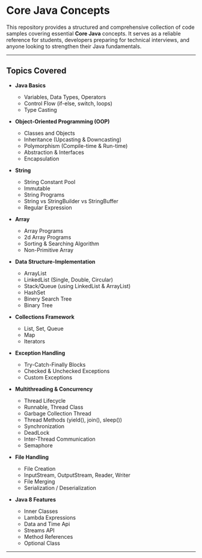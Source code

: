 # Core Java Concepts

This repository provides a structured and comprehensive collection of code samples covering essential **Core Java** concepts. It serves as a reliable reference for students, developers preparing for technical interviews, and anyone looking to strengthen their Java fundamentals.

---

## Topics Covered

- **Java Basics**
  - Variables, Data Types, Operators
  - Control Flow (if-else, switch, loops)
  - Type Casting

- **Object-Oriented Programming (OOP)**
  - Classes and Objects
  - Inheritance (Upcasting & Downcasting)
  - Polymorphism (Compile-time & Run-time)
  - Abstraction & Interfaces
  - Encapsulation
 
- **String**
  - String Constant Pool
  - Immutable
  - String Programs
  - String vs StringBuilder vs StringBuffer
  - Regular Expression
 
- **Array**
  - Array Programs
  - 2d Array Programs
  - Sorting & Searching Algorithm
  - Non-Primitive Array
 
- **Data Structure-Implementation**
  - ArrayList
  - LinkedList (Single, Double, Circular)
  - Stack/Queue (using LinkedList & ArrayList)
  - HashSet
  - Binery Search Tree
  - Binary Tree

- **Collections Framework**
  - List, Set, Queue
  - Map
  - Iterators

- **Exception Handling**
  - Try-Catch-Finally Blocks
  - Checked & Unchecked Exceptions
  - Custom Exceptions

- **Multithreading & Concurrency**
  - Thread Lifecycle
  - Runnable, Thread Class
  - Garbage Collection Thread
  - Thread Methods (yield(), join(), sleep())
  - Synchronization
  - DeadLock
  - Inter-Thread Communication
  - Semaphore

- **File Handling**
  - File Creation
  - InputStream, OutputStream, Reader, Writer
  - File Merging
  - Serialization / Deserialization

- **Java 8 Features**
  - Inner Classes
  - Lambda Expressions
  - Data and Time Api
  - Streams API
  - Method References
  - Optional Class
 
---
